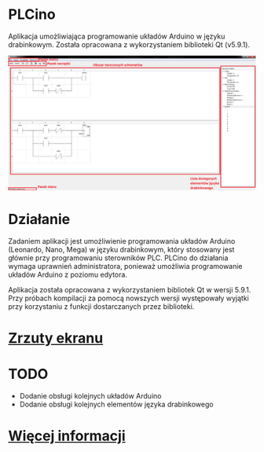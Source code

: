 # PLCino
Aplikacja umożliwiająca programowanie układów Arduino w języku drabinkowym. Została opracowana z wykorzystaniem biblioteki Qt (v5.9.1).

![Screenshot](https://raw.githubusercontent.com/lnarolski/PLCino/master/Screenshots/screenshot1.png)

# Działanie
Zadaniem aplikacji jest umożliwienie programowania układów Arduino (Leonardo, Nano, Mega) w języku drabinkowym, który stosowany jest głównie przy programowaniu sterowników PLC. PLCino do działania wymaga uprawnień administratora, ponieważ umożliwia programowanie układów Arduino z poziomu edytora.  
  
Aplikacja została opracowana z wykorzystaniem bibliotek Qt w wersji 5.9.1. Przy próbach kompilacji za pomocą nowszych wersji występowały wyjątki przy korzystaniu z funkcji dostarczanych przez biblioteki.

# [Zrzuty ekranu](https://github.com/lnarolski/PLCino/tree/master/Screenshots)

# TODO
- Dodanie obsługi kolejnych układów Arduino
- Dodanie obsługi kolejnych elementów języka drabinkowego

# [Więcej informacji](https://narolski.eu/2020/10/07/plcino-opis-projektu/)
